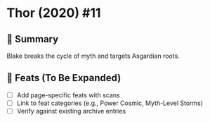 # Thor (2020) #11

## 📖 Summary
Blake breaks the cycle of myth and targets Asgardian roots.

## 🔹 Feats (To Be Expanded)
- [ ] Add page-specific feats with scans
- [ ] Link to feat categories (e.g., Power Cosmic, Myth-Level Storms)
- [ ] Verify against existing archive entries